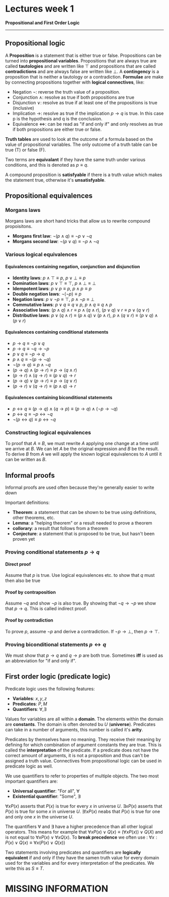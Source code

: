 # Lectures week 1
**Propositional and First Order Logic**

***

## Propositional logic
A **Proposition** is a statement that is either true or false. Propositions can be turned into **propositional variables**. Propositions that are always true are called **tautologies** and are written like $\top$ and propositions that are called **contradictions** and are always false are written like $\bot$. A **contingency** is a proposition that is neither a tautology or a contradiction. **Formulae** are make by connecting propositions together with **logical connectives**, like:
- Negation $\neg$: reverse the truth value of a proposition.
- Conjunction $\land$: resolve as true if both propositions are true
- Disjunction $\lor$: resolve as true if at least one of the propositions is true (inclusive)
- Implication $\rightarrow$: resolve as true if the implication $p \rightarrow q$ is true. In this case p is the hypothesis and q is the conclusion.
- Equivalence $\Leftrightarrow$: can be read as "if and only if" and only resolves as true if both propositions are either true or false.

**Truth tables** are used to look at the outcome of a formula based on the value of propositional variables. The only outcome of a truth table can be true (T) or false (F). 

Two terms are **equivalant** if they have the same truth under various conditions, and this is denoted as $p \equiv q$.

A compound proposition is **satisfyable** if there is a truth value which makes the statement true, otherwise it's **unsatisfyable**.

## Propositional equivalences
### Morgans laws
Morgans laws are short hand tricks that allow us to rewrite compound propoisitons. 
- **Morgans first law**: $\neg(p \land q) \equiv \neg p \lor \neg q$
- **Morgans second law**: $\neg(p \lor q) \equiv \neg p \land \neg q$

### Various logical equivalences

#### Equivalences containing negation, conjunction and disjunction
- **Identity laws**: $p \land \top \equiv p$, $p \lor \bot \equiv p$
- **Domination laws**: $p \lor \top \equiv \top$, $p \land \bot \equiv \bot$
- **Idempotent laws**: $p \lor p \equiv p$, $p \land p \equiv p$
- **Double negation laws**: $\neg(\neg  p) \equiv p$
- **Negation laws**: $p \lor \neg p \equiv \top$, $p \land \neg p \equiv \bot$
- **Commutative laws**: $p \lor q \equiv q \lor p$, $p \land q \equiv q \land p$
- **Associative laws**: $(p \land q) \land r \equiv p \land (q \land r)$, $(p \lor q) \lor r \equiv p \lor (q \lor r)$
- **Distributive laws**: $p \lor (q \land r) \equiv (p \land q) \lor (p \land r)$, $p \land (q \lor r) \equiv (p \lor q) \land (p \lor r)$

#### Equivalences containing conditional statements
- $p \rightarrow q \equiv \neg p \lor q$
- $p \rightarrow q \equiv \neg q \rightarrow \neg p$
- $p \lor q \equiv \neg p \rightarrow q$
- $p \land q \equiv \neg (p \rightarrow \neg q)$
- $\neg (p \rightarrow q) \equiv p \land \neg q$
- $(p \rightarrow q) \land (p \rightarrow r) \equiv p \rightarrow (q \land r)$
- $(p \rightarrow r) \land (q \rightarrow r) \equiv (p \lor q) \rightarrow r$
- $(p \rightarrow q) \lor (p \rightarrow r) \equiv p \rightarrow (q \lor r)$
- $(p \rightarrow r) \lor (q \rightarrow r) \equiv (p \land q) \rightarrow r$

#### Equivalences containing biconditional statements
- $p \leftrightarrow q \equiv (p \rightarrow q) \land (q \rightarrow p) \equiv (p \rightarrow q) \land (\neg p \rightarrow \neg q)$
- $p \leftrightarrow q \equiv \neg p \leftrightarrow \neg q$
- $\neg (p \leftrightarrow q) \equiv p \leftrightarrow \neg q$

### Constructing logical equivalences
To proof that $A \equiv B$, we must rewrite $A$ applying one change at a time until we arrive at $B$. We can let $A$ be the original expression and $B$ be the result. To derive $B$ from $A$ we will apply the known logical equivalences to $A$ until it can be written as $B$.

## Informal proofs
Informal proofs are used often because they're generally easier to write down

Important definitions:
- **Theorem**: a statement that can be shown to be true using definitions, other theorems, etc.
- **Lemma**: a "helping theorem" or a result needed to prove a theorem
- **collorary**: a result that follows from a theorem
- **Conjecture**: a statement that is proposed to be true, but hasn't been proven yet

### Proving conditional statements $p \rightarrow q$
#### Direct proof
Assume that $p$ is true. Use logical equivalences etc. to show that $q$ must then also be true

#### Proof by contraposition
Assume $\neg q$ and show $\neg p$ is also true. By showing that $\neg q \rightarrow \neg p$ we show that $p \rightarrow q$. This is called indirect proof. 

#### Proof by contradiction
To prove $p$, assume $\neg p$ and derive a contradiction. If $\neg p \rightarrow \bot$, then $p \rightarrow \top$.

### Proving biconditional statements $p \leftrightarrow q$
We must show that $p \rightarrow q$ and $q \rightarrow p$ are both true. Sometimes **iff** is used as an abbreviation for "if and only if".

## First order logic (predicate logic)

Predicate logic uses the following features:
- **Variables**: $x, y, z$
- **Predicates**: $P, M$
- **Quantifiers**: $\forall, \exists$

Values for variables are all within a **domain**. The elements within the domain are **constants**. The domain is often denoted bu $U$ (**universe**). Predicates can take in a number of arguments, this number is called it's **arity**. 

Predicates by themselves have no meaning. They receive their meaning by defining for which combination of argument constants they are true. This is called the **interpretation** of the predicate. If a predicate does not have the correct amount of arguments, it is not a proposition and thus can't be assigned a truth value. Connectives from propositional logic can be used in predicate logic as well.

We use quantifiers to refer to properties of multiple objects. The two most important quantifiers are:
- **Universal quantifier**: "For all", $\forall$
- **Existential quantifier**: "Some", $\exists$

$\forall xP(x)$ asserts that $P(x)$ is true for every $x$ in universe $U$.
$\exists xP(x)$ asserts that $P(x)$ is true for some $x$ in universe $U$.
$\exists!xP(x)$ neabs that $P(x)$ is true for one and only one $x$ in the universe $U$. 

The quantifiers $\forall$ and $\exists$ have a higher precedence than all other logical operators. This means for example that $\forall xP(x) \lor Q(x) \equiv (\forall xP(x)) \lor Q(X)$ and is not equal to $\forall xP(x) \lor \forall xQ(x)$. To **break precedence** we often use $:$ $\forall x : P(x) \lor Q(x) \equiv \forall x(P(x) \lor Q(x))$ 

Two statements involving predicates and quantifiers are **logically equivalent** if and only if they have the samen truth value for every domain used for the variables and for every interpretation of the predicates. We write this as $S \equiv T$.

# MISSING INFORMATION